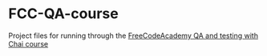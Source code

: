 # FCC-QA-course
Project files for running through the [FreeCodeAcademy QA and testing with Chai course](https://www.freecodecamp.org/learn/quality-assurance/#quality-assurance-and-testing-with-chai)
